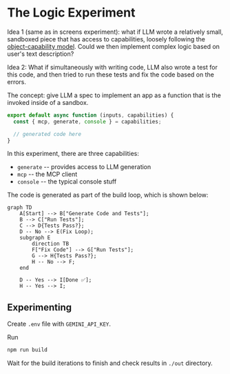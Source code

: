 # The Logic Experiment

Idea 1 (same as in screens experiment): what if LLM wrote a relatively small,
sandboxed piece that has access to capabilities, loosely following the
[object-capability model](https://en.wikipedia.org/wiki/Object-capability_model).
Could we then implement complex logic based on user's text description?

Idea 2: What if simultaneously with writing code, LLM also wrote a test for this
code, and then tried to run these tests and fix the code based on the errors.

The concept: give LLM a spec to implement an app as a function that is the
invoked inside of a sandbox.

```js
export default async function (inputs, capabilities) {
  const { mcp, generate, console } = capabilities;

  // generated code here
}
```

In this experiment, there are three capabilities:

- `generate` -- provides access to LLM generation
- `mcp` -- the MCP client
- `console` -- the typical console stuff

The code is generated as part of the build loop, which is shown below:

```mermaid
graph TD
    A[Start] --> B["Generate Code and Tests"];
    B --> C["Run Tests"];
    C --> D{Tests Pass?};
    D -- No --> E(Fix Loop);
    subgraph E
        direction TB
        F["Fix Code"] --> G["Run Tests"];
        G --> H{Tests Pass?};
        H -- No --> F;
    end

    D -- Yes --> I[Done ✅];
    H -- Yes --> I;
```

## Experimenting

Create `.env` file with `GEMINI_API_KEY`.

Run

```sh
npm run build
```

Wait for the build iterations to finish and check results in `./out` directory.
